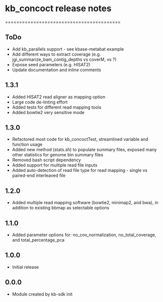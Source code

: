 # kb_concoct release notes
=========================================

ToDo
-----
* Add kb_parallels support - see kbase-metabat example
* Add different ways to extract coverage (e.g. jgi_summarize_bam_contig_depths vs coverM, vs ?)
* Expose seed parameters (e.g. HISAT2)
* Update documentation and inline comments

1.3.1
-----
* Added HISAT2 read aligner as mapping option
* Large code de-linting effort
* Added tests for different read mapping tools
* Added bowtie2 very sensitive mode

1.3.0
-----
* Refactored most code for kb_concoctTest, streamlined variable and function usage
* Added new method (stats.sh) to populate summary files, exposed many other statistics for genome bin summary files
* Removed bash script dependency
* Added support for multiple read file inputs
* Added auto-detection of read file type for read mapping - single vs paired-end interleaved file

1.2.0
-----
* Added multiple read mapping software (bowtie2, minimap2, and bwa), in addition to existing bbmap as selectable options

1.1.0
-----
* Added parameter options for: no_cov_normalization, no_total_coverage, and total_percentage_pca

1.0.0
-----
* Initial release

0.0.0
-----
* Module created by kb-sdk init
